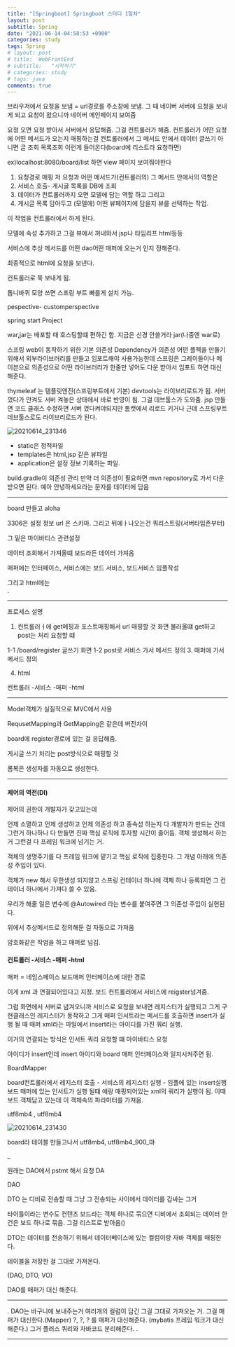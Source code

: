 ```yaml
---
title: "[Springboot] Springboot 스터디 1일차"
layout: post
subtitle: Spring
date: "2021-06-14-04:58:53 +0900"
categories: study
tags: Spring
# layout: post
# title:  WebFrontEnd
# subtitle:   "시작하기"
# categories: study
# tags: java
comments: true
---
```



브라우저에서 요청을 보냄 = url경로를 주소창에 보냄. 그 때 네이버 서버에 요청을 보내게 되고 요청이 왔으니까 네이버 메인페이지 보여줌

요청 오면 요청 받아서 서버에서 응답해줌. 그걸 컨트롤러가 해줌.
컨트롤러가 어떤 요청에 어떤 메서드가 오는지 매핑하는걸 컨트롤러에서
그 메서드 안에서 데이터 글쓰기 아니면 글 조회 목록조회 이런게 들어온다(board에 리스트라 요청하면)

ex)localhost:8080/board/list
하면 view 페이지 보여줘야한다

1. 요청경로 매핑
저 요청과 어떤 메서드가(컨트롤러의) 그 메서드 안에서의 역할은
2. 서비스 호출- 게시글 목록을 DB에 조회
3. 데이터가 컨트롤러까지 오면 모델에 담는 역할 하고 그리고
4. 게시글 목록 담아두고 (모델에) 어떤 뷰페이지에 담을지 뷰를 선택하는 작업.

이 작업을 컨트롤러에서 하게 된다.

모델에 속성 추가하고 그걸 뷰에서 꺼내와서 jsp나 타임리프 html등등

서비스에 추상 메서드를
어떤 dao어떤 매퍼에 오는거 인지 정해준다.

최종적으로 html에 요청을 보낸다.

컨트롤러로 쭉 보내게 됨.



톱니바퀴 모양 쓰면 스프링 부트 빠를게 설치 가능.



pespective- customperspective

spring start Project

war,jar는 배포할 때 호스팅할떄 편하긴 함.
지금은 신경 안쓸거라 jar(나중엔 war로)

스프링 web이 동작하기 위한 기본 의존성
Dependency가 의존성
어떤 플젝을 만들기 위해서 외부라이브러리를 만들고 임포트해야 사용가능한데
스프링은 그레이들이나 메이븐으로 의존성으로 어떤 라이브러리가 한줄만 넣어도 다운 받아서 임포트 하면 대신 해준다.


thymeleaf 는 템플릿엔진(스프링부트에서 기본)
devtools는 라이브리로드가 됨. 서버 껐다가 안켜도 서버 켜놓은 상태에서 바로 반영이 됨.
그걸 데브툴스가 도와줌.
jsp 만들면 코드 클래스 수정하면 서버 껐다켜야되지만
톰캣에서 리로드 키거나 근데 스프링부트 데브툴스로도 라이브리로드가 된다.


![20210614_231346](/assets/20210614_231346.png)

- static은 정적파일
- templates은 html,jsp 같은 뷰파일
- application은 설정 정보 기록하는 파일.


build.gradle이 의존성 관리
만약 더 의존성이 필요하면 mvn repository로 가서 다운받으면 된다. 예아
안녕하세요라는 문자를 데이터에 담음



------


board 만들고 aloha

3306은 설정 정보 url 은 스키마.
그리고 뒤에ㅏ나오는건 쿼리스트링(서버타임존부터)

그 밑은 마이바티스 관련설정

데이터 조회해서 가져올떄 보드라든 데이터 가져옴

매퍼에는 인터페이스, 서비스에는 보드 서비스, 보드서비스 임플작성


그리고 html에는  
.

----


프로세스 설명


1. 컨트롤러ㅓ에 get메핑과 포스트매핑해서 url 매핑할 것
화면 불러올떄 get하고 post는 처리 요청할 떄

1-1 /board/register 글쓰기 화면
1-2 post로
서비스 가서 메서드 정의
3. 매퍼에 가서 메서드 정의

4. html

컨트롤러 -서비스 -매퍼 -html


-----------

Model객체가 실질적으로 MVC에서 사용

RequsetMapping과 GetMapping은 같은데 버전차이

board에 register경로에 있는 걸 응답해줌.

게시글 쓰기 처리는 post방식으로 매핑할  것

롬복은 생성자를 자동으로 생성한다.


----

#### 제어의 역전(DI)



제어의 권한이 개발자가 갖고있는데


언제 소멸하고 언제 생성하고 언제 의존성 하고 종속성 하는지 다 개발자가 만드는 건데 그런거 하나하나 다 만들면 진짜 핵심 로직에 투자할 시간이 줄어듬.
객체 생성해서 하는거 그런걸 다 프레임 워크에 넘기는 거.

객체의 생명주기를 다 프레임 워크에 맡기고 핵심 로직에 집중한다. 그 개념 아래에 의존성 주입이 있다.

객체가 new 해서 무한생성 되지않고 스프링 컨테이너 하나에 객체 하나 등록되면 그 컨테이너 하나에서 가져다 쓸 수 있음.

우리가 해줄 일은 변수에 @Autowired 라는 변수를 붙여주면 그 의존성 주입이 실현된다.

위에서 추상메서드로 정의해둔 걸 자동으로 가져옴

암호화같은 작엄을 하고 매퍼로 넘김.



#### 컨트롤러 -서비스 -매퍼 -html



매퍼 =  네임스페이스  보드매퍼 인터페이스에 대한 경로

이게 xml 과 연결되어있다고 지정.
보드 컨트롤러에서 서비스에 reigster넘겨줌.

그럼 화면에서 서버로 념겨오니까 서비스로 요청을 보내면 레지스터가 실행되고 그게 구현클래스인 레지스터가 동작하고
그게 매퍼 인서트라는 메서드를 호출하면 insert가 실행 될 때 매퍼 xml라는 파일에서 insert라는 아이디를 가진 쿼리 실행.


이거의 연결되는 방식은 인서트 쿼리 요청할 떄 마이바티스 요청

아이디가 insert인데 insert 아이디와 board 매퍼 인터페이스와 일치시켜주면 됨.


BoardMapper

board컨트롤러에서 레지스터 호출 - 서비스의 레지스터 실행 - 임플에 있는 insert실행 보드 매퍼에 있는 인서트가 실행 될떄 얘랑 매핑되어있는 xml의 쿼리가 실행이 됨. 이때 보드 객체담고 있는데 이 객체속의 파라미터를 가져옴.


utf8mb4 , utf8mb4

![20210614_231430](/assets/20210614_231430.png)

board라 테이블 만들고나서
utf8mb4,  utf8mb4_900_먀

_



원래는 DAO에서 pstmt 해서 요청 DA

DAO

DTO 는 디비로 전송할 때 그냥 그 전송되는 사이에서 데이터를 감싸는 그거



타이틀이라는 변수도 컨텐츠  보드라는 객체 하나로 묶으면 디비에서 조회되는 데이터 한건은 보드 하나로 묶음. 그걸 리스트로 받아옴()

DTO는 데이터를 전송하기 위해서 데이터베이스에 있는 컬럼이랑 자바 객체를 매핑한다.

테이블을 저장한 걸 그대로 가져온다.

(DAO, DTO, VO)

DAO를 매퍼가 대신 해준다.


-----


.
DAO는 바구니에 보내주는거 여러개의 컬럼이 담긴 그걸 그대로 가져오는 거.
그걸 매퍼가 대신한다.(Mapper)
?, ?, ? 를 매퍼가 대신해준다.
(mybatis 프레임 워크가 대신해준다.)
그거 플러스 쿼리와 자바코드 분리해준다.
.


-----
